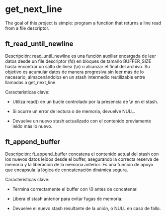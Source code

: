 # get_next_line
The goal of this project is simple: program a function that returns a line read from a file descriptor.

## ft_read_until_newline

Descripción:
read_until_newline es una función auxiliar encargada de leer datos desde un file descriptor (fd) en bloques de tamaño BUFFER_SIZE hasta encontrar un salto de línea (\n) o alcanzar el final del archivo. Su objetivo es acumular datos de manera progresiva sin leer más de lo necesario, almacenándolos en un stash intermedio reutilizable entre llamadas a get_next_line.

Características clave:

   - Utiliza read() en un bucle controlado por la presencia de \n en el stash.

   - Si ocurre un error de lectura o de memoria, devuelve NULL.

   - Devuelve un nuevo stash actualizado con el contenido previamente leído más lo nuevo.

## ft_append_buffer

Descripción:
ft_append_buffer concatena el contenido actual del stash con los nuevos datos leídos desde el buffer, asegurando la correcta reserva de memoria y la liberación de la memoria anterior. Es una función de apoyo que encapsula la lógica de concatenación dinámica segura.

Características clave:

   - Termina correctamente el buffer con \0 antes de concatenar.

   - Libera el stash anterior para evitar fugas de memoria.

   - Devuelve el nuevo stash resultante de la unión, o NULL en caso de fallo.